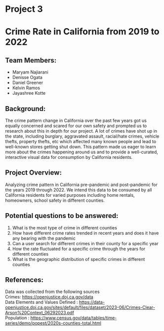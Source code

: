 # Project 3
# Crime Rate in California from 2019 to 2022

## Team Members:
* Maryam Najiarani
* Denisse Ogata
* Daniel Greener
* Kelvin Ramos
* Jayashree Kotte

## Background:
The crime pattern change in California over the past few years got us equally concerned and scared for our own safety and prompted us to research about this in depth for our project. A lot of crimes have shot up in the state, including burglary, aggravated assault, racial/hate crimes, vehicle thefts, property thefts, etc which affected many known people and lead to well-known stores getting shut down. This pattern made us eager to learn more about the crimes happening around us and to provide a well-curated, interactive visual data for consumption by California residents.

## Project Overview:
Analyzing crime pattern in California pre-pandemic and post-pandemic for the years 2019 through 2022. We intend this data to be consumed by all California residents for varied purposes including home rentals, homeowners, school safety in different counties. 

## Potential questions to be answered:
1. What is the most type of crime in different counties
2. How have different crime rates trended in recent years and does it have any bearing with the pandemic
3. Can a user search for different crimes in their county for a specific year 
4. How the rate fluctuated for a specific crime through the years for different counties
5. What is the geographic distribution of specific crimes in different counties

## References:
Data was collected from the following sources <br>
Crimes: https://openjustice.doj.ca.gov/data <br>
Data Elements and Values Defined : https://data-openjustice.doj.ca.gov/sites/default/files/dataset/2023-06/Crimes-Clear-Arson%20Context_06292023.pdf  <br>
Population : https://www.census.gov/data/tables/time-series/demo/popest/2020s-counties-total.html 